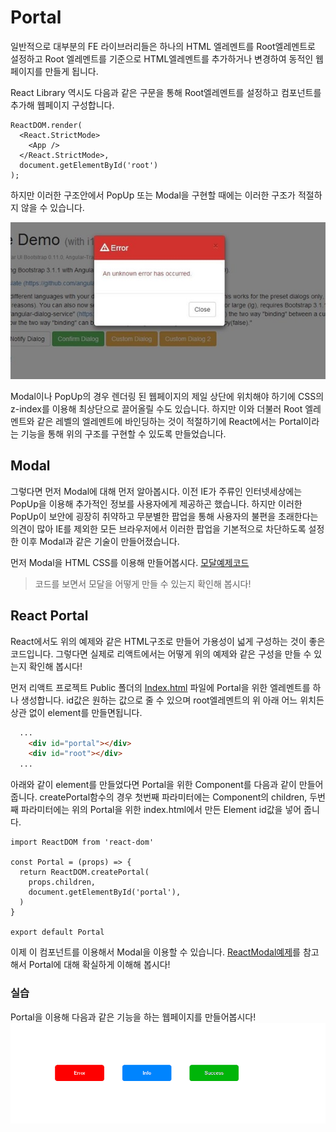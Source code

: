 # Portal

일반적으로 대부분의 FE 라이브러리들은 하나의 HTML 엘레멘트를 Root엘레멘트로 설정하고 Root 엘레멘트를 기준으로 HTML엘레멘트를 추가하거나 변경하여 동적인 웹페이지를 만들게 됩니다.

React Library 역시도 다음과 같은 구문을 통해 Root엘레멘트를 설정하고 컴포넌트를 추가해 웹페이지 구성합니다.

```JS
ReactDOM.render(
  <React.StrictMode>
    <App />
  </React.StrictMode>,
  document.getElementById('root')
);
```

하지만 이러한 구조안에서 PopUp 또는 Modal을 구현할 때에는 이러한 구조가 적절하지 않을 수 있습니다.

!['Modal Example']('/../static/modal.jpg)

Modal이나 PopUp의 경우 렌더링 된 웹페이지의 제일 상단에 위치해야 하기에 CSS의 z-index를 이용해 최상단으로 끌어올릴 수도 있습니다. 하지만 이와 더불러 Root 엘레멘트와 같은 레벨의 엘레멘트에 바인딩하는 것이 적절하기에 React에서는 Portal이라는 기능을 통해 위의 구조를 구현할 수 있도록 만들었습니다.

## Modal

그렇다면 먼저 Modal에 대해 먼저 알아봅시다. 이전 IE가 주류인 인터넷세상에는 PopUp을 이용해 추가적인 정보를 사용자에게 제공하곤 했습니다. 하지만 이러한 PopUp이 보안에 굉장히 취약하고 무분별한 팝업을 통해 사용자의 불편을 초래한다는 의견이 많아 IE를 제외한 모든 브라우저에서 이러한 팝업을 기본적으로 차단하도록 설정한 이후 Modal과 같은 기술이 만들어졌습니다.

먼저 Modal을 HTML CSS를 이용해 만들어봅시다. [모달예제코드](./example/modal_example/modal.html)

> 코드를 보면서 모달을 어떻게 만들 수 있는지 확인해 봅시다!

## React Portal

React에서도 위의 예제와 같은 HTML구조로 만들어 가용성이 넓게 구성하는 것이 좋은 코드입니다. 그렇다면 실제로 리액트에서는 어떻게 위의 예제와 같은 구성을 만들 수 있는지 확인해 봅시다!

먼저 리액트 프로젝트 Public 폴더의 [Index.html](./public/index.html) 파일에 Portal을 위한 엘레멘트를 하나 생성합니다. id값은 원하는 값으로 줄 수 있으며 root엘레멘트의 위 아래 어느 위치든 상관 없이 element를 만들면됩니다.

```HTML
  ...
    <div id="portal"></div>
    <div id="root"></div>
  ...
```

아래와 같이 element를 만들었다면 Portal을 위한 Component를 다음과 같이 만들어 줍니다. createPortal함수의 경우 첫번째 파라미터에는 Component의 children, 두번째 파라미터에는 위의 Portal을 위한 index.html에서 만든 Element id값을 넣어 줍니다.

```JSX
import ReactDOM from 'react-dom'

const Portal = (props) => {
  return ReactDOM.createPortal(
    props.children,
    document.getElementById('portal'),
  )
}

export default Portal

```

이제 이 컴포넌트를 이용해서 Modal을 이용할 수 있습니다. [ReactModal예제](./example/react-modal-example/)를 참고해서 Portal에 대해 확실하게 이해해 봅시다!

### 실습

Portal을 이용해 다음과 같은 기능을 하는 웹페이지를 만들어봅시다!
![실습샘플](./static/portal.gif)
